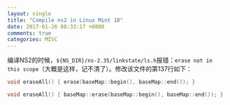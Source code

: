 ```yaml
---
layout: single
title: "Compile ns2 in Linux Mint 18"
date: 2017-01-26 08:33:17 +0800
comments: true
categories: MISC
---
```


编译NS2的时候，`${NS_DIR}/ns-2.35/linkstate/ls.h`报错：`erase not in this scope`（大概是这样，记不清了）。修改该文件的第137行如下：

```c++
void eraseAll() { erase(baseMap::begin(), baseMap::end()); }
```

```c++
void eraseAll() { baseMap::erase(baseMap::begin(), baseMap::end()); }
```
